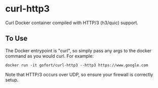 # curl-http3

Curl Docker container compiled with HTTP/3 (h3/quic) support.

## To Use
The Docker entrypoint is "curl", so simply pass any args to the docker command as you would curl. For example:
```
docker run -it gofort/curl-http3 --http3 https://www.google.com
```
Note that HTTP/3 occurs over UDP, so ensure your firewall is correctly setup.

